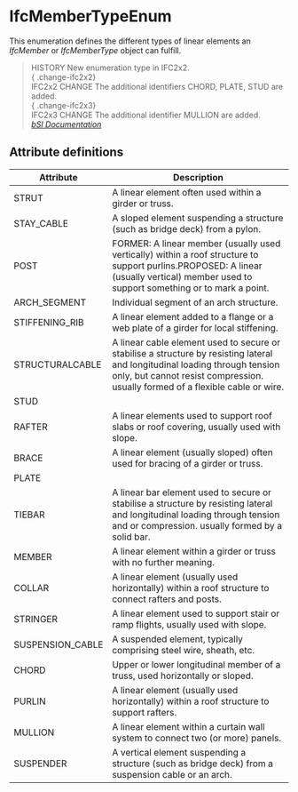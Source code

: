 IfcMemberTypeEnum
=================
This enumeration defines the different types of linear elements an _IfcMember_
or _IfcMemberType_ object can fulfill.  
> HISTORY New enumeration type in IFC2x2.  
{ .change-ifc2x2}  
> IFC2x2 CHANGE The additional identifiers CHORD, PLATE, STUD are added.  
{ .change-ifc2x3}  
> IFC2x3 CHANGE The additional identifier MULLION are added.  
[ _bSI
Documentation_](https://standards.buildingsmart.org/IFC/DEV/IFC4_2/FINAL/HTML/schema/ifcsharedbldgelements/lexical/ifcmembertypeenum.htm)


Attribute definitions
---------------------
| Attribute        | Description                                                                                                                                                                                                   |
|------------------|---------------------------------------------------------------------------------------------------------------------------------------------------------------------------------------------------------------|
| STRUT            | A linear element often used within a girder or truss.                                                                                                                                                         |
| STAY_CABLE       | A sloped element suspending a structure (such as bridge deck) from a pylon.                                                                                                                                   |
| POST             | FORMER: A linear member (usually used vertically) within a roof structure to support purlins.PROPOSED: A linear (usually vertical) member used to support something or to mark a point.                       |
| ARCH_SEGMENT     | Individual segment of an arch structure.                                                                                                                                                                      |
| STIFFENING_RIB   | A linear element added to a flange or a web plate of a girder for local stiffening.                                                                                                                           |
| STRUCTURALCABLE  | A linear cable element used to secure or stabilise a structure by resisting lateral and longitudinal loading through tension only, but cannot resist compression. usually formed of a flexible cable or wire. |
| STUD             |                                                                                                                                                                                                               |
| RAFTER           | A linear elements used to support roof slabs or roof covering, usually used with slope.                                                                                                                       |
| BRACE            | A linear element (usually sloped) often used for bracing of a girder or truss.                                                                                                                                |
| PLATE            |                                                                                                                                                                                                               |
| TIEBAR           | A linear bar element used to secure or stabilise a structure by resisting lateral and longitudinal loading through tension and or compression. usually formed by a solid bar.                                 |
| MEMBER           | A linear element within a girder or truss with no further meaning.                                                                                                                                            |
| COLLAR           | A linear element (usually used horizontally) within a roof structure to connect rafters and posts.                                                                                                            |
| STRINGER         | A linear element used to support stair or ramp flights, usually used with slope.                                                                                                                              |
| SUSPENSION_CABLE | A suspended element, typically comprising steel wire, sheath, etc.                                                                                                                                            |
| CHORD            | Upper or lower longitudinal member of a truss, used horizontally or sloped.                                                                                                                                   |
| PURLIN           | A linear element (usually used horizontally) within a roof structure to support rafters.                                                                                                                      |
| MULLION          | A linear element within a curtain wall system to connect two (or more) panels.                                                                                                                                |
| SUSPENDER        | A vertical element suspending a structure (such as bridge deck) from a suspension cable or an arch.                                                                                                           |

